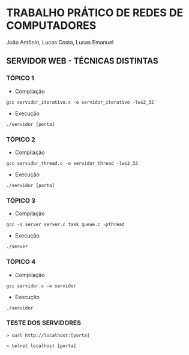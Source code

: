 # TRABALHO PRÁTICO DE REDES DE COMPUTADORES
João Antônio, Lucas Costa, Lucas Emanuel

## SERVIDOR WEB - TÉCNICAS DISTINTAS

### TÓPICO 1

* Compilação
```
gcc servidor_iterativo.c -o servidor_iterativo -lws2_32
```
* Execução
```
./servidor [porta]
```

### TÓPICO 2

* Compilação
```
gcc servidor_thread.c -o servidor_thread -lws2_32
```
* Execução
```
./servidor [porta]
```

### TÓPICO 3

* Compilação

```
gcc -o server server.c task_queue.c -pthread
```
* Execução
```
./server
```

### TÓPICO 4

* Compilação

```
gcc servidor.c -o servidor
```
* Execução
```
./servidor
```

### TESTE DOS SERVIDORES

```
> curl http://localhost:[porta]
```
```
> telnet localhost [porta]
```



